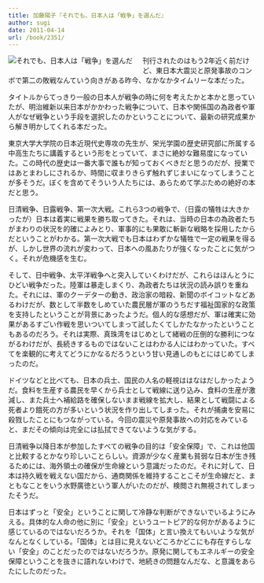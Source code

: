 ```yaml
---
title: 加藤陽子『それでも、日本人は「戦争」を選んだ』
author: sugi
date: 2011-04-14
url: /book/2351/
---
```

<a href="http://www.amazon.co.jp/exec/obidos/ASIN/4255004854/chezsugi-22/ref=nosim/" name="amazletlink" target="_blank"><img src="http://i2.wp.com/ecx.images-amazon.com/images/I/51h9kj-emvL._SL160_.jpg?w=660" alt="それでも、日本人は「戦争」を選んだ" class="alignleft" style="float: left; margin: 0 20px 20px 0;" data-recalc-dims="1" /></a>

刊行されたのはもう2年近く前だけど、東日本大震災と原発事故のコンボで第二の敗戦なんていう向きがある昨今、なかなかタイムリーな本だった。

タイトルからてっきり一般の日本人が戦争の時に何を考えたかと本かと思っていたが、明治維新以来日本がかかわった戦争について、日本や関係国の為政者や軍人がなぜ戦争という手段を選択したのかということについて、最新の研究成果から解き明かしてくれる本だった。

東京大学大学院の日本近現代史専攻の先生が、栄光学園の歴史研究部に所属する中高生たちに講義するという形をとっていて、まさに絶妙な難易度になっていた。この時代の歴史は一番大事で誰もが知っておくべきだと思うのだが、授業ではあとまわしにされるか、時間に収まりきらず触れずじまいになってしまうことが多そうだ。ぼくを含めてそういう人たちには、あらためて学ぶための絶好の本だと思う。

日清戦争、日露戦争、第一次大戦。これら3つの戦争で、（日露の犠牲は大きかったが）日本は着実に戦果を勝ち取ってきた。それは、当時の日本の為政者たちがまわりの状況を的確によみとり、軍事的にも果敢に斬新な戦略を採用したからだということがわかる。第一次大戦でも日本はわずかな犠牲で一定の戦果を得るが、しかし世界の流れが変わって、日本への風あたりが強くなったことに気がつく。それが危機感を生む。

そして、日中戦争、太平洋戦争へと突入していくわけだが、これらはほんとうにひどい戦争だった。陸軍は暴走しまくり、為政者たちは状況の読み誤りを重ねた。それには、軍のクーデターの動き、政治家の暗殺、新聞のボイコットなどあるわけだが、数として半数をしめていた農民層が軍のうちだす福祉国家的な政策を支持したということが背景にあったようだ。個人的な感想だが、軍は確実に効果があるすごい作戦を思いついてしまって試したくてしかたなかったということもあるのだろう。それは実際、真珠湾をはじめとして緒戦の圧倒的な勝利につながるわけだが、長続きするものではないことはわかる人にはわかっていた。すべてを楽観的に考えてどうにかなるだろうという甘い見通しのもとにはじめてしまったのだ。

ドイツなどと比べても、日本の兵士、国民の人名の軽視ははなはだしかったようだ。食料を生産する農民を早くから兵士として戦線に送り込み、食料の生産が激減し、また兵士へ補給路を確保しないまま戦線を拡大し、結果として戦闘による死者より餓死の方が多いという状況を作り出してしまった。それが捕虜を安易に殺戮したことにもつながっている。今回の震災や原発事故への対応をみていると、まだその傾向は完全には払拭できてないような気がする。

日清戦争以降日本が参加したすべての戦争の目的は「安全保障」で、これは他国と比較するとかなり珍しいことらしい。資源が少なく産業も貧弱な日本が生き残るためには、海外領土の確保が生命線という意識だったのだ。それに対して、日本は持久戦を戦えない国だから、通商関係を維持することこそが生命線だと、まともなことをいう水野廣徳という軍人がいたのだが、検閲され無視されてしまったそうだ。

日本はずっと「安全」ということに関して冷静な判断ができないでいるようにみえる。具体的な人命の他に別に「安全」というユートピア的な何かがあるように感じているのではないだろうか。それを「国体」と言い換えてもいいような気がなんとなくしている。「国体」とは目に見えないどころかどこにも存在すらしない「安全」のことだったのではないだろうか。原発に関してもエネルギーの安全保障ということを抜きに語れないわけで、地続きの問題なんだな、と意識をあらたにしたのだった。

